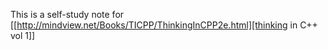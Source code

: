 This is a self-study note for [[http://mindview.net/Books/TICPP/ThinkingInCPP2e.html][thinking in C++ vol 1]]